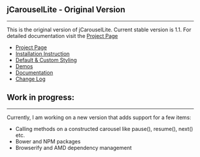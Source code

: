 ## jCarouselLite - Original Version
---
This is the original version of jCarouselLite. Current stable version is 1.1.
For detailed documentation visit the [Project Page](http://www.gmarwaha.com/jquery/jcarousellite/)

* [Project Page](http://www.gmarwaha.com/jquery/jcarousellite/)
* [Installation Instruction](http://www.gmarwaha.com/jquery/jcarousellite/installation.php)
* [Default & Custom Styling](http://www.gmarwaha.com/jquery/jcarousellite/styling.php)
* [Demos](http://www.gmarwaha.com/jquery/jcarousellite/demo.php)
* [Documentation](http://www.gmarwaha.com/jquery/jcarousellite/documentation.php)
* [Change Log](http://www.gmarwaha.com/jquery/jcarousellite/change-log.php)

## Work in progress:
---
Currently, I am working on a new version that adds support for a few items:
* Calling methods on a constructed carousel like pause(), resume(), next() etc.
* Bower and NPM packages
* Browserify and AMD dependency management